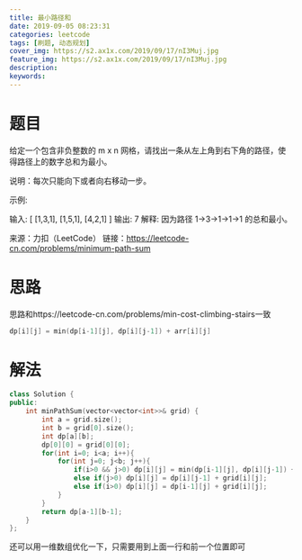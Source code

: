 ```yaml
---
title: 最小路径和
date: 2019-09-05 08:23:31
categories: leetcode
tags: [刷题, 动态规划]
cover_img: https://s2.ax1x.com/2019/09/17/nI3Muj.jpg
feature_img: https://s2.ax1x.com/2019/09/17/nI3Muj.jpg
description:
keywords:
---
```


# 题目

给定一个包含非负整数的 m x n 网格，请找出一条从左上角到右下角的路径，使得路径上的数字总和为最小。

说明：每次只能向下或者向右移动一步。

示例:

输入:
[
  [1,3,1],
  [1,5,1],
  [4,2,1]
]
输出: 7
解释: 因为路径 1→3→1→1→1 的总和最小。

来源：力扣（LeetCode）
链接：https://leetcode-cn.com/problems/minimum-path-sum

# 思路

思路和https://leetcode-cn.com/problems/min-cost-climbing-stairs一致

```c++
dp[i][j] = min(dp[i-1][j], dp[i][j-1]) + arr[i][j]
```

 # 解法

``` c++
class Solution {
public:
    int minPathSum(vector<vector<int>>& grid) {
        int a = grid.size();
        int b = grid[0].size();
        int dp[a][b];
        dp[0][0] = grid[0][0];
        for(int i=0; i<a; i++){
            for(int j=0; j<b; j++){
                if(i>0 && j>0) dp[i][j] = min(dp[i-1][j], dp[i][j-1]) + grid[i][j];
                else if(j>0) dp[i][j] = dp[i][j-1] + grid[i][j];
                else if(i>0) dp[i][j] = dp[i-1][j] + grid[i][j];
            }
        }
        return dp[a-1][b-1];
    }
};
```

还可以用一维数组优化一下，只需要用到上面一行和前一个位置即可